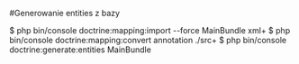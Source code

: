 #Generowanie entities z bazy

$ php bin/console doctrine:mapping:import --force MainBundle xml+
$ php bin/console doctrine:mapping:convert annotation ./src+
$ php bin/console doctrine:generate:entities MainBundle
